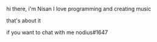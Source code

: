 hi there, i'm Nisan
I love programming and creating music

that's about it

if you want to chat with me
nodius#1647
